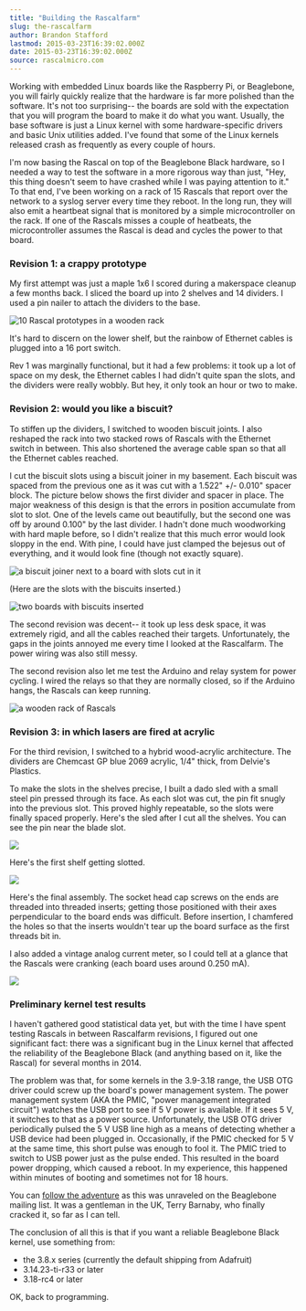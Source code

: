 ```yaml
---
title: "Building the Rascalfarm"
slug: the-rascalfarm
author: Brandon Stafford
lastmod: 2015-03-23T16:39:02.000Z
date: 2015-03-23T16:39:02.000Z
source: rascalmicro.com
---
```

Working with embedded Linux boards like the Raspberry Pi, or Beaglebone, you will fairly quickly realize that the hardware is far more polished than the software. It's not too surprising-- the boards are sold with the expectation that you will program the board to make it do what you want. Usually, the base software is just a Linux kernel with some hardware-specific drivers and basic Unix utilities added. I've found that some of the Linux kernels released crash as frequently as every couple of hours.

I'm now basing the Rascal on top of the Beaglebone Black hardware, so I needed a way to test the software in a more rigorous way than just, "Hey, this thing doesn't seem to have crashed while I was paying attention to it." To that end, I've been working on a rack of 15 Rascals that report over the network to a syslog server every time they reboot. In the long run, they will also emit a heartbeat signal that is monitored by a simple microcontroller on the rack. If one of the Rascals misses a couple of heatbeats, the microcontroller assumes the Rascal is dead and cycles the power to that board.

### Revision 1: a crappy prototype ###

My first attempt was just a maple 1x6 I scored during a makerspace cleanup a few months back. I sliced the board up into 2 shelves and 14 dividers. I used a pin nailer to attach the dividers to the base.

![10 Rascal prototypes in a wooden rack](/imgs/2015/02/rascalfarm-rev1-2015-02-10.jpg)

It's hard to discern on the lower shelf, but the rainbow of Ethernet cables is plugged into a 16 port switch.

Rev 1 was marginally functional, but it had a few problems: it took up a lot of space on my desk, the Ethernet cables I had didn't quite span the slots, and the dividers were really wobbly. But hey, it only took an hour or two to make.

### Revision 2: would you like a biscuit? ###

To stiffen up the dividers, I switched to wooden biscuit joints. I also reshaped the rack into two stacked rows of Rascals with the Ethernet switch in between. This also shortened the average cable span so that all the Ethernet cables reached.

I cut the biscuit slots using a biscuit joiner in my basement. Each biscuit was spaced from the previous one as it was cut with a 1.522" +/- 0.010" spacer block. The picture below shows the first divider and spacer in place. The major weakness of this design is that the errors in position accumulate from slot to slot. One of the levels came out beautifully, but the second one was off by around 0.100" by the last divider. I hadn't done much woodworking with hard maple before, so I didn't realize that this much error would look sloppy in the end. With pine, I could have just clamped the bejesus out of everything, and it would look fine (though not exactly square).

![a biscuit joiner next to a board with slots cut in it](/imgs/2015/02/rascalfarm-rev2-biscuit-joiner-2015-02-10.jpg)

(Here are the slots with the biscuits inserted.)

![two boards with biscuits inserted](/imgs/2015/02/rascalfarm-rev2-biscuits-2015-02-10.jpg)

The second revision was decent-- it took up less desk space, it was extremely rigid, and all the cables reached their targets. Unfortunately, the gaps in the joints annoyed me every time I looked at the Rascalfarm. The power wiring was also still messy.

The second revision also let me test the Arduino and relay system for power cycling. I wired the relays so that they are normally closed, so if the Arduino hangs, the Rascals can keep running.

![a wooden rack of Rascals](/imgs/2015/02/rascalfarm-rev2-2015-02-10.jpg)

### Revision 3: in which lasers are fired at acrylic

For the third revision, I switched to a hybrid wood-acrylic architecture. The dividers are Chemcast GP blue 2069 acrylic, 1/4" thick, from Delvie's Plastics.

To make the slots in the shelves precise, I built a dado sled with a small steel pin pressed through its face. As each slot was cut, the pin fit snugly into the previous slot. This proved highly repeatable, so the slots were finally spaced properly. Here's the sled after I cut all the shelves. You can see the pin near the blade slot.

![](/imgs/2015/02/rascalfarm-rev3-dado-sled-2015-02-11.jpg)

Here's the first shelf getting slotted.

![](/imgs/2015/02/rascalfarm-rev3-dado-cutting-2015-02-11.jpg)

Here's the final assembly. The socket head cap screws on the ends are threaded into threaded inserts; getting those positioned with their axes perpendicular to the board ends was difficult. Before insertion, I chamfered the holes so that the inserts wouldn't tear up the board surface as the first threads bit in.

I also added a vintage analog current meter, so I could tell at a glance that the Rascals were cranking (each board uses around 0.250 mA).

![](https://farm8.staticflickr.com/7625/16284368324_2e69ff9fcf_b_d.jpg)

### Preliminary kernel test results ###

I haven't gathered good statistical data yet, but with the time I have spent testing Rascals in between Rascalfarm revisions, I figured out one significant fact: there was a significant bug in the Linux kernel that affected the reliability of the Beaglebone Black (and anything based on it, like the Rascal) for several months in 2014.

The problem was that, for some kernels in the 3.9-3.18 range, the USB OTG driver could screw up the board's power management system. The power management system (AKA the PMIC, "power management integrated circuit") watches the USB port to see if 5 V power is available. If it sees 5 V, it switches to that as a power source. Unfortunately, the USB OTG driver periodically pulsed the 5 V USB line high as a means of detecting whether a USB device had been plugged in. Occasionally, if the PMIC checked for 5 V at the same time, this short pulse was enough to fool it. The PMIC tried to switch to USB power just as the pulse ended. This resulted in the board power dropping, which caused a reboot. In my experience, this happened within minutes of booting and sometimes not for 18 hours. 

You can [follow the adventure](https://groups.google.com/d/topic/beagleboard/RMOTnQBgIo8/discussion) as this was unraveled on the Beaglebone mailing list. It was a gentleman in the UK, Terry Barnaby, who finally cracked it, so far as I can tell.

The conclusion of all this is that if you want a reliable Beaglebone Black kernel, use something from:

* the 3.8.x series (currently the default shipping from Adafruit)
* 3.14.23-ti-r33 or later
* 3.18-rc4 or later

OK, back to programming.